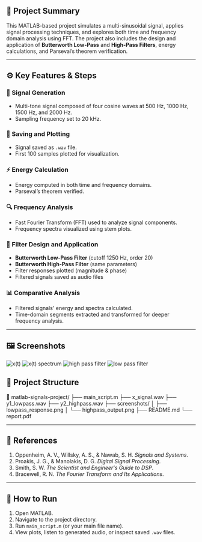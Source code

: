 ## 🧠 Project Summary

This MATLAB-based project simulates a multi-sinusoidal signal, applies signal processing techniques, and explores both time and frequency domain analysis using FFT. The project also includes the design and application of **Butterworth Low-Pass** and **High-Pass Filters**, energy calculations, and Parseval’s theorem verification.

---

## ⚙️ Key Features & Steps

### 🎵 Signal Generation
- Multi-tone signal composed of four cosine waves at 500 Hz, 1000 Hz, 1500 Hz, and 2000 Hz.
- Sampling frequency set to 20 kHz.

### 💾 Saving and Plotting
- Signal saved as `.wav` file.
- First 100 samples plotted for visualization.

### ⚡ Energy Calculation
- Energy computed in both time and frequency domains.
- Parseval’s theorem verified.

### 🔍 Frequency Analysis
- Fast Fourier Transform (FFT) used to analyze signal components.
- Frequency spectra visualized using stem plots.

### 🧰 Filter Design and Application
- **Butterworth Low-Pass Filter** (cutoff 1250 Hz, order 20)
- **Butterworth High-Pass Filter** (same parameters)
- Filter responses plotted (magnitude & phase)
- Filtered signals saved as audio files

### 📊 Comparative Analysis
- Filtered signals' energy and spectra calculated.
- Time-domain segments extracted and transformed for deeper frequency analysis.

---

## 🖼️ Screenshots
 
![x(t)](https://github.com/user-attachments/assets/7e676581-78a3-413f-9210-7d175270fe09)
![x(t) spectrum](https://github.com/user-attachments/assets/db4d10f6-ab41-4cf5-ae7c-36735f48ee04)
![high pass filter](https://github.com/user-attachments/assets/4f1654c7-00cb-4615-a9d6-c918378c64c7)
![low pass filter](https://github.com/user-attachments/assets/8f110bca-e608-496c-8d1d-f2b22fe5474c)


  
  
  


## 📁 Project Structure

📂 matlab-signals-project/
├── main_script.m
├── x_signal.wav
├── y1_lowpass.wav
├── y2_highpass.wav
├── screenshots/
│ ├── lowpass_response.png
│ └── highpass_output.png
├── README.md
└── report.pdf

---

## 📖 References

1. Oppenheim, A. V., Willsky, A. S., & Nawab, S. H. *Signals and Systems*.
2. Proakis, J. G., & Manolakis, D. G. *Digital Signal Processing*.
3. Smith, S. W. *The Scientist and Engineer's Guide to DSP*.
4. Bracewell, R. N. *The Fourier Transform and Its Applications*.

---

## 📌 How to Run

1. Open MATLAB.
2. Navigate to the project directory.
3. Run `main_script.m` (or your main file name).
4. View plots, listen to generated audio, or inspect saved `.wav` files.
